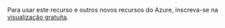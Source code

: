 Para usar este recurso e outros novos recursos do Azure, inscreva-se na [visualização gratuita](https://account.windowsazure.com/PreviewFeatures).


